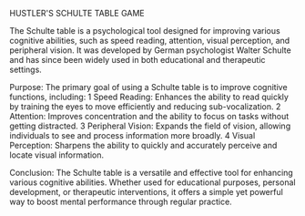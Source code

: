 HUSTLER'S SCHULTE TABLE GAME


The Schulte table is a psychological tool designed for improving various cognitive abilities, such as speed reading, attention, visual perception, and peripheral vision. 
It was developed by German psychologist Walter Schulte and has since been widely used in both educational and therapeutic settings.

Purpose:
The primary goal of using a Schulte table is to improve cognitive functions, including:
  1  Speed Reading: Enhances the ability to read quickly by training the eyes to move efficiently and reducing sub-vocalization.
  2  Attention: Improves concentration and the ability to focus on tasks without getting distracted.
  3  Peripheral Vision: Expands the field of vision, allowing individuals to see and process information more broadly.
  4  Visual Perception: Sharpens the ability to quickly and accurately perceive and locate visual information.

  
  Conclusion:
  The Schulte table is a versatile and effective tool for enhancing various cognitive abilities. Whether used for educational purposes, personal development, or therapeutic interventions, it offers a simple yet powerful way to boost mental performance through regular practice.
